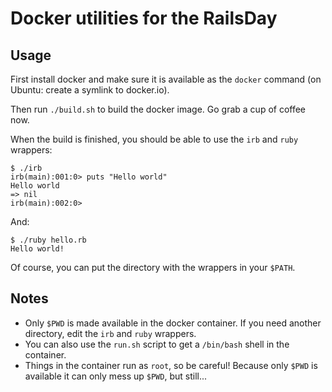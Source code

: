 # Docker utilities for the RailsDay

## Usage

First install docker and make sure it is available as the `docker` command (on
Ubuntu: create a symlink to docker.io).

Then run `./build.sh` to build the docker image. Go grab a cup of coffee now.

When the build is finished, you should be able to use the `irb` and `ruby` wrappers:

    $ ./irb 
    irb(main):001:0> puts "Hello world"
    Hello world
    => nil
    irb(main):002:0>

And:

    $ ./ruby hello.rb 
    Hello world!

Of course, you can put the directory with the wrappers in your `$PATH`.

## Notes

 * Only `$PWD` is made available in the docker container. If you need another
   directory, edit the `irb` and `ruby` wrappers.
 * You can also use the `run.sh` script to get a `/bin/bash` shell in the container.
 * Things in the container run as `root`, so be careful! Because only `$PWD` is available
   it can only mess up `$PWD`, but still...
